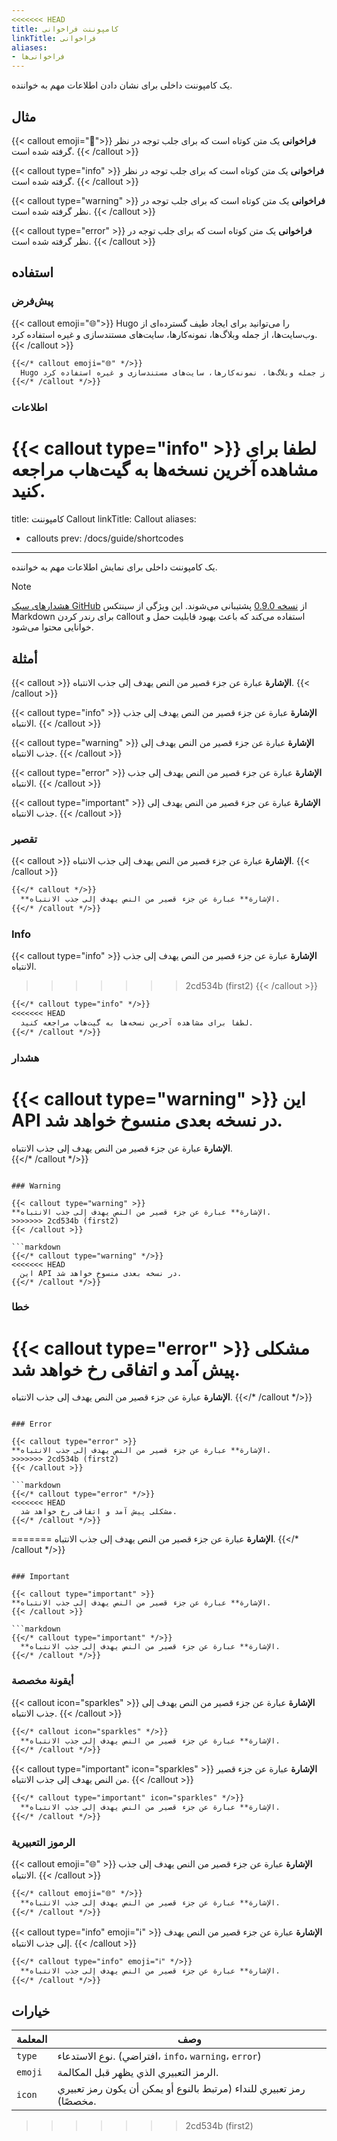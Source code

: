 ```yaml
---
<<<<<<< HEAD
title: کامپوننت فراخوانی
linkTitle: فراخوانی
aliases:
- فراخوانی‌ها
---
```


یک کامپوننت داخلی برای نشان دادن اطلاعات مهم به خواننده.

<!--more-->

## مثال

{{< callout emoji="👾">}}
  **فراخوانی** یک متن کوتاه است که برای جلب توجه در نظر گرفته شده است.
{{< /callout >}}

{{< callout type="info" >}}
  **فراخوانی** یک متن کوتاه است که برای جلب توجه در نظر گرفته شده است.
{{< /callout >}}

{{< callout type="warning" >}}
  **فراخوانی** یک متن کوتاه است که برای جلب توجه در نظر گرفته شده است.
{{< /callout >}}

{{< callout type="error" >}}
  **فراخوانی** یک متن کوتاه است که برای جلب توجه در نظر گرفته شده است.
{{< /callout >}}

## استفاده

### پیش‌فرض

{{< callout emoji="🌐">}}
  Hugo را می‌توانید برای ایجاد طیف گسترده‌ای از وب‌سایت‌ها، از جمله وبلاگ‌ها، نمونه‌کارها، سایت‌های مستندسازی و غیره استفاده کرد.
{{< /callout >}}

```markdown
{{</* callout emoji="🌐" */>}}
  Hugo را می‌توانید برای ایجاد طیف گسترده‌ای از وب‌سایت‌ها، از جمله وبلاگ‌ها، نمونه‌کارها، سایت‌های مستندسازی و غیره استفاده کرد.
{{</* /callout */>}}
```

### اطلاعات

{{< callout type="info" >}}
  لطفا برای مشاهده آخرین نسخه‌ها به گیت‌هاب مراجعه کنید.
=======
title: کامپوننت Callout
linkTitle: Callout
aliases:
- callouts
prev: /docs/guide/shortcodes
---

یک کامپوننت داخلی برای نمایش اطلاعات مهم به خواننده.

<!--more-->

> [!NOTE]
> [هشدارهای سبک GitHub](../../markdown#alerts) از [نسخه 0.9.0](https://github.com/imfing/hextra/releases/tag/v0.9.0) پشتیبانی می‌شوند.
> این ویژگی از سینتکس Markdown برای رندر کردن callout استفاده می‌کند که باعث بهبود قابلیت حمل و خوانایی محتوا می‌شود.

## أمثلة

{{< callout >}}
**الإشارة** عبارة عن جزء قصير من النص يهدف إلى جذب الانتباه.
{{< /callout >}}

{{< callout type="info" >}}
**الإشارة** عبارة عن جزء قصير من النص يهدف إلى جذب الانتباه.
{{< /callout >}}

{{< callout type="warning" >}}
**الإشارة** عبارة عن جزء قصير من النص يهدف إلى جذب الانتباه.
{{< /callout >}}

{{< callout type="error" >}}
**الإشارة** عبارة عن جزء قصير من النص يهدف إلى جذب الانتباه.
{{< /callout >}}

{{< callout type="important" >}}
**الإشارة** عبارة عن جزء قصير من النص يهدف إلى جذب الانتباه.
{{< /callout >}}

### تقصير

{{< callout >}}
**الإشارة** عبارة عن جزء قصير من النص يهدف إلى جذب الانتباه.
{{< /callout >}}

```markdown
{{</* callout */>}}
  **الإشارة** عبارة عن جزء قصير من النص يهدف إلى جذب الانتباه.
{{</* /callout */>}}
```

### Info

{{< callout type="info" >}}
**الإشارة** عبارة عن جزء قصير من النص يهدف إلى جذب الانتباه.
>>>>>>> 2cd534b (first2)
{{< /callout >}}

```markdown
{{</* callout type="info" */>}}
<<<<<<< HEAD
  لطفا برای مشاهده آخرین نسخه‌ها به گیت‌هاب مراجعه کنید.
{{</* /callout */>}}
```

### هشدار

{{< callout type="warning" >}}
  این API در نسخه بعدی منسوخ خواهد شد.
=======
**الإشارة** عبارة عن جزء قصير من النص يهدف إلى جذب الانتباه.  
{{</* /callout */>}}
```

### Warning

{{< callout type="warning" >}}
**الإشارة** عبارة عن جزء قصير من النص يهدف إلى جذب الانتباه.
>>>>>>> 2cd534b (first2)
{{< /callout >}}

```markdown
{{</* callout type="warning" */>}}
<<<<<<< HEAD
  این API در نسخه بعدی منسوخ خواهد شد.
{{</* /callout */>}}
```

### خطا

{{< callout type="error" >}}
  مشکلی پیش آمد و اتفاقی رخ خواهد شد.
=======
  **الإشارة** عبارة عن جزء قصير من النص يهدف إلى جذب الانتباه.
{{</* /callout */>}}
```

### Error

{{< callout type="error" >}}
**الإشارة** عبارة عن جزء قصير من النص يهدف إلى جذب الانتباه.
>>>>>>> 2cd534b (first2)
{{< /callout >}}

```markdown
{{</* callout type="error" */>}}
<<<<<<< HEAD
  مشکلی پیش آمد و اتفاقی رخ خواهد شد.
{{</* /callout */>}}
```
=======
  **الإشارة** عبارة عن جزء قصير من النص يهدف إلى جذب الانتباه.
{{</* /callout */>}}
```

### Important

{{< callout type="important" >}}
**الإشارة** عبارة عن جزء قصير من النص يهدف إلى جذب الانتباه.
{{< /callout >}}

```markdown
{{</* callout type="important" */>}} 
  **الإشارة** عبارة عن جزء قصير من النص يهدف إلى جذب الانتباه.
{{</* /callout */>}}
```

### أيقونة مخصصة

{{< callout icon="sparkles" >}}
**الإشارة** عبارة عن جزء قصير من النص يهدف إلى جذب الانتباه.
{{< /callout >}}

```markdown
{{</* callout icon="sparkles" */>}}
  **الإشارة** عبارة عن جزء قصير من النص يهدف إلى جذب الانتباه.
{{</* /callout */>}}
```

{{< callout type="important" icon="sparkles" >}}
**الإشارة** عبارة عن جزء قصير من النص يهدف إلى جذب الانتباه.
{{< /callout >}}

```markdown
{{</* callout type="important" icon="sparkles" */>}}
  **الإشارة** عبارة عن جزء قصير من النص يهدف إلى جذب الانتباه.
{{</* /callout */>}}
```

### الرموز التعبيرية

{{< callout emoji="🌐" >}}
**الإشارة** عبارة عن جزء قصير من النص يهدف إلى جذب الانتباه.
{{< /callout >}}

```markdown
{{</* callout emoji="🌐" */>}}
  **الإشارة** عبارة عن جزء قصير من النص يهدف إلى جذب الانتباه.
{{</* /callout */>}}
```

{{< callout type="info" emoji="ℹ️" >}}
**الإشارة** عبارة عن جزء قصير من النص يهدف إلى جذب الانتباه.
{{< /callout >}}

```markdown
{{</* callout type="info" emoji="ℹ️" */>}}
  **الإشارة** عبارة عن جزء قصير من النص يهدف إلى جذب الانتباه.
{{</* /callout */>}}
```

## خيارات

| المعلمة | وصف                                                                 |
|---------|---------------------------------------------------------------------|
| `type`  | نوع الاستدعاء. (افتراضي، `info`، `warning`، `error`)                |
| `emoji` | الرمز التعبيري الذي يظهر قبل المكالمة.                              |
| `icon`  | رمز تعبيري للنداء (مرتبط بالنوع أو يمكن أن يكون رمز تعبيري مخصصًا). |
>>>>>>> 2cd534b (first2)

